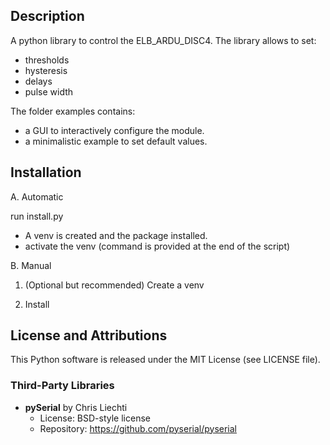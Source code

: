 ## Description

A python library to control the ELB_ARDU_DISC4.
The library allows to set:
- thresholds
- hysteresis
- delays 
- pulse width

The folder examples contains:
- a GUI to interactively configure the module.
- a minimalistic example to set default values.

## Installation

A. Automatic

run install.py

- A venv is created and the package installed.
- activate the venv (command is provided at the end of the script)

B. Manual
1. (Optional but recommended) Create a venv

2. Install

## License and Attributions

This Python software is released under the MIT License (see LICENSE file).

### Third-Party Libraries

- **pySerial** by Chris Liechti  
  - License: BSD-style license  
  - Repository: https://github.com/pyserial/pyserial  